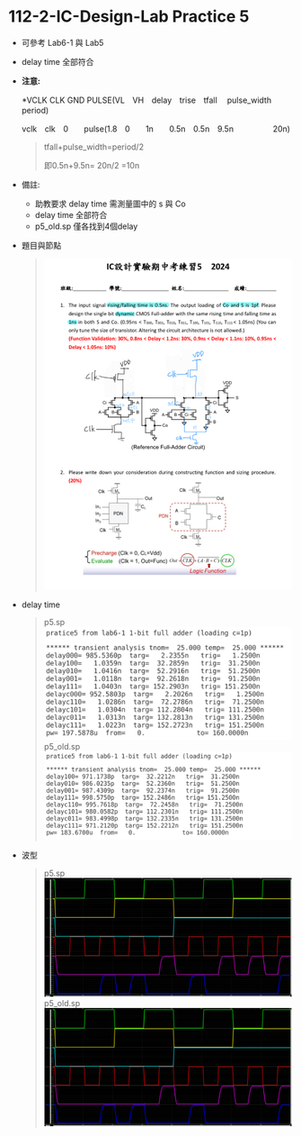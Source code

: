 # 112-2-IC-Design-Lab Practice 5

- 可參考 Lab6-1 與 Lab5
- delay time 全部符合
- **注意:**
  
    *VCLK    CLK  GND    PULSE(VL　VH　delay　trise　tfall　 pulse_width　period)

    vclk　clk　0　　pulse(1.8　0　　1n　　0.5n　0.5n　9.5n　　　　　20n)
    > tfall+pulse_width=period/2 
    >
    > 即0.5n+9.5n= 20n/2 =10n
- 備註: 
    - 助教要求 delay time 需測量圖中的 s 與 Co
    - delay time 全部符合
    - p5_old.sp 僅各找到4個delay
- 題目與節點
    > ![alt text](p5_node.jpg)
- delay time
    > p5.sp
    > ![alt text](p5_delay.png)
    > p5_old.sp
    > ![alt text](p5_delay_old.png)
- 波型
    > p5.sp
    > ![alt text](p5_wave.png)
    > p5_old.sp
    > ![alt text](p5_wave_old.png)
